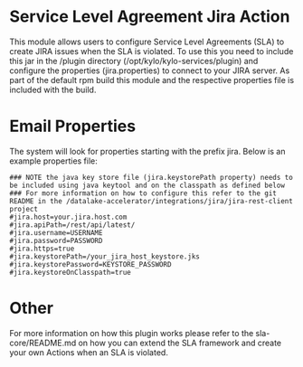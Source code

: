 Service Level Agreement Jira Action
====
This module allows users to configure Service Level Agreements (SLA) to create JIRA issues when the SLA is violated.
To use this you need to include this jar in the /plugin directory (/opt/kylo/kylo-services/plugin) and configure the properties (jira.properties) to connect to your JIRA server.
As part of the default rpm build this module and the respective properties file is included with the build.

Email Properties
===
The system will look for properties starting with the prefix jira.
Below is an example properties file:

```
### NOTE the java key store file (jira.keystorePath property) needs to be included using java keytool and on the classpath as defined below
### For more information on how to configure this refer to the git README in the /datalake-accelerator/integrations/jira/jira-rest-client project
#jira.host=your.jira.host.com
#jira.apiPath=/rest/api/latest/
#jira.username=USERNAME
#jira.password=PASSWORD
#jira.https=true
#jira.keystorePath=/your_jira_host_keystore.jks
#jira.keystorePassword=KEYSTORE_PASSWORD
#jira.keystoreOnClasspath=true
```

Other
====
For more information on how this plugin works please refer to the sla-core/README.md on how you can extend the SLA framework and create your own Actions when an SLA is violated.
